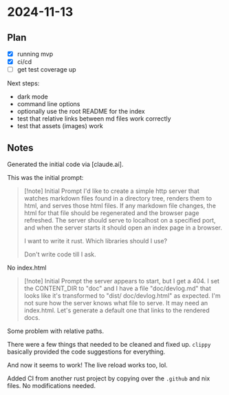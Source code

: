  # 2024-11-13

## Plan

- [x] running mvp
- [x] ci/cd
- [ ] get test coverage up

Next steps:
- dark mode
- command line options
- optionally use the root README for the index
- test that relative links between md files work correctly
- test that assets (images) work

## Notes

Generated the initial code via [claude.ai].

This was the initial prompt:

> [!note] Initial Prompt
> I'd like to create a simple http server that watches markdown files found
> in a directory tree, renders them to html, and serves those html files. If any
> markdown file changes, the html for that file should be regenerated and the
> browser page refreshed. The server should serve to localhost on a specified
> port, and when the server starts it should open an index page in a browser.
> 
> I want to write it rust. Which libraries should I use?
>
> Don't write code till I ask.

No index.html

> [!note] Initial Prompt
> the server appears to start, but I get a 404. I set the CONTENT_DIR to "doc"
> and I have a file "doc/devlog.md" that looks like it's transformed to "dist/
> doc/devlog.html" as expected. I'm not sure how the server knows what file to
> serve. It may need an index.html. Let's generate a default one that links to the
> rendered docs.

Some problem with relative paths.

There were a few things that needed to be cleaned and fixed up. `clippy`
basically provided the code suggestions for everything.

And now it seems to work! The live reload works too, lol.

Added CI from another rust project by copying over the `.github` and nix files.
No modifications needed.

